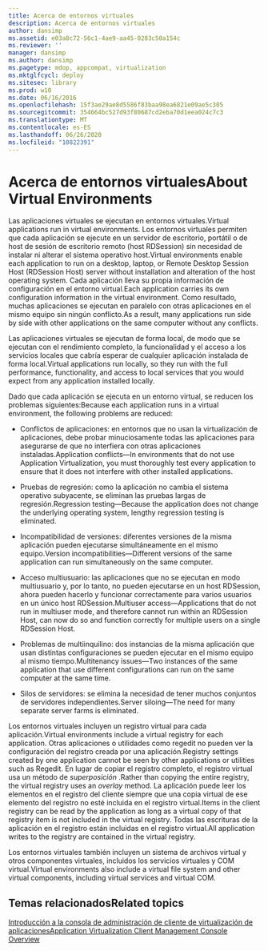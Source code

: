 ```yaml
---
title: Acerca de entornos virtuales
description: Acerca de entornos virtuales
author: dansimp
ms.assetid: e03a8c72-56c1-4ae9-aa45-0283c50a154c
ms.reviewer: ''
manager: dansimp
ms.author: dansimp
ms.pagetype: mdop, appcompat, virtualization
ms.mktglfcycl: deploy
ms.sitesec: library
ms.prod: w10
ms.date: 06/16/2016
ms.openlocfilehash: 15f3ae29ae8d5586f83baa98ea6821e09ae5c305
ms.sourcegitcommit: 354664bc527d93f80687cd2eba70d1eea024c7c3
ms.translationtype: MT
ms.contentlocale: es-ES
ms.lasthandoff: 06/26/2020
ms.locfileid: "10822391"
---
```

# <span data-ttu-id="0637d-103">Acerca de entornos virtuales</span><span class="sxs-lookup"><span data-stu-id="0637d-103">About Virtual Environments</span></span>


<span data-ttu-id="0637d-104">Las aplicaciones virtuales se ejecutan en entornos virtuales.</span><span class="sxs-lookup"><span data-stu-id="0637d-104">Virtual applications run in virtual environments.</span></span> <span data-ttu-id="0637d-105">Los entornos virtuales permiten que cada aplicación se ejecute en un servidor de escritorio, portátil o de host de sesión de escritorio remoto (host RDSession) sin necesidad de instalar ni alterar el sistema operativo host.</span><span class="sxs-lookup"><span data-stu-id="0637d-105">Virtual environments enable each application to run on a desktop, laptop, or Remote Desktop Session Host (RDSession Host) server without installation and alteration of the host operating system.</span></span> <span data-ttu-id="0637d-106">Cada aplicación lleva su propia información de configuración en el entorno virtual.</span><span class="sxs-lookup"><span data-stu-id="0637d-106">Each application carries its own configuration information in the virtual environment.</span></span> <span data-ttu-id="0637d-107">Como resultado, muchas aplicaciones se ejecutan en paralelo con otras aplicaciones en el mismo equipo sin ningún conflicto.</span><span class="sxs-lookup"><span data-stu-id="0637d-107">As a result, many applications run side by side with other applications on the same computer without any conflicts.</span></span>

<span data-ttu-id="0637d-108">Las aplicaciones virtuales se ejecutan de forma local, de modo que se ejecutan con el rendimiento completo, la funcionalidad y el acceso a los servicios locales que cabría esperar de cualquier aplicación instalada de forma local.</span><span class="sxs-lookup"><span data-stu-id="0637d-108">Virtual applications run locally, so they run with the full performance, functionality, and access to local services that you would expect from any application installed locally.</span></span>

<span data-ttu-id="0637d-109">Dado que cada aplicación se ejecuta en un entorno virtual, se reducen los problemas siguientes:</span><span class="sxs-lookup"><span data-stu-id="0637d-109">Because each application runs in a virtual environment, the following problems are reduced:</span></span>

-   <span data-ttu-id="0637d-110">Conflictos de aplicaciones: en entornos que no usan la virtualización de aplicaciones, debe probar minuciosamente todas las aplicaciones para asegurarse de que no interfiera con otras aplicaciones instaladas.</span><span class="sxs-lookup"><span data-stu-id="0637d-110">Application conflicts—In environments that do not use Application Virtualization, you must thoroughly test every application to ensure that it does not interfere with other installed applications.</span></span>

-   <span data-ttu-id="0637d-111">Pruebas de regresión: como la aplicación no cambia el sistema operativo subyacente, se eliminan las pruebas largas de regresión.</span><span class="sxs-lookup"><span data-stu-id="0637d-111">Regression testing—Because the application does not change the underlying operating system, lengthy regression testing is eliminated.</span></span>

-   <span data-ttu-id="0637d-112">Incompatibilidad de versiones: diferentes versiones de la misma aplicación pueden ejecutarse simultáneamente en el mismo equipo.</span><span class="sxs-lookup"><span data-stu-id="0637d-112">Version incompatibilities—Different versions of the same application can run simultaneously on the same computer.</span></span>

-   <span data-ttu-id="0637d-113">Acceso multiusuario: las aplicaciones que no se ejecutan en modo multiusuario y, por lo tanto, no pueden ejecutarse en un host RDSession, ahora pueden hacerlo y funcionar correctamente para varios usuarios en un único host RDSession.</span><span class="sxs-lookup"><span data-stu-id="0637d-113">Multiuser access—Applications that do not run in multiuser mode, and therefore cannot run within an RDSession Host, can now do so and function correctly for multiple users on a single RDSession Host.</span></span>

-   <span data-ttu-id="0637d-114">Problemas de multiinquilino: dos instancias de la misma aplicación que usan distintas configuraciones se pueden ejecutar en el mismo equipo al mismo tiempo.</span><span class="sxs-lookup"><span data-stu-id="0637d-114">Multitenancy issues—Two instances of the same application that use different configurations can run on the same computer at the same time.</span></span>

-   <span data-ttu-id="0637d-115">Silos de servidores: se elimina la necesidad de tener muchos conjuntos de servidores independientes.</span><span class="sxs-lookup"><span data-stu-id="0637d-115">Server siloing—The need for many separate server farms is eliminated.</span></span>

<span data-ttu-id="0637d-116">Los entornos virtuales incluyen un registro virtual para cada aplicación.</span><span class="sxs-lookup"><span data-stu-id="0637d-116">Virtual environments include a virtual registry for each application.</span></span> <span data-ttu-id="0637d-117">Otras aplicaciones o utilidades como regedit no pueden ver la configuración del registro creada por una aplicación.</span><span class="sxs-lookup"><span data-stu-id="0637d-117">Registry settings created by one application cannot be seen by other applications or utilities such as Regedit.</span></span> <span data-ttu-id="0637d-118">En lugar de copiar el registro completo, el registro virtual usa un método de *superposición* .</span><span class="sxs-lookup"><span data-stu-id="0637d-118">Rather than copying the entire registry, the virtual registry uses an *overlay* method.</span></span> <span data-ttu-id="0637d-119">La aplicación puede leer los elementos en el registro del cliente siempre que una copia virtual de ese elemento del registro no esté incluida en el registro virtual.</span><span class="sxs-lookup"><span data-stu-id="0637d-119">Items in the client registry can be read by the application as long as a virtual copy of that registry item is not included in the virtual registry.</span></span> <span data-ttu-id="0637d-120">Todas las escrituras de la aplicación en el registro están incluidas en el registro virtual.</span><span class="sxs-lookup"><span data-stu-id="0637d-120">All application writes to the registry are contained in the virtual registry.</span></span>

<span data-ttu-id="0637d-121">Los entornos virtuales también incluyen un sistema de archivos virtual y otros componentes virtuales, incluidos los servicios virtuales y COM virtual.</span><span class="sxs-lookup"><span data-stu-id="0637d-121">Virtual environments also include a virtual file system and other virtual components, including virtual services and virtual COM.</span></span>

## <span data-ttu-id="0637d-122">Temas relacionados</span><span class="sxs-lookup"><span data-stu-id="0637d-122">Related topics</span></span>


[<span data-ttu-id="0637d-123">Introducción a la consola de administración de cliente de virtualización de aplicaciones</span><span class="sxs-lookup"><span data-stu-id="0637d-123">Application Virtualization Client Management Console Overview</span></span>](application-virtualization-client-management-console-overview.md)

 

 





